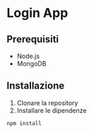 # Login App

## Prerequisiti

- Node.js
- MongoDB

## Installazione

1. Clonare la repository
2. Installare le dipendenze

```bash
npm install
